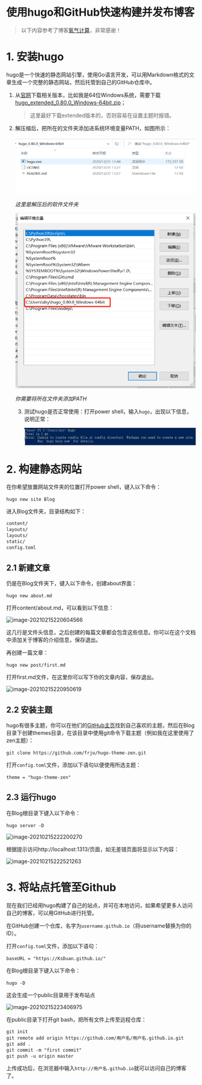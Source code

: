 # 使用hugo和GitHub快速构建并发布博客

> 以下内容参考了博客[氧气计算](http://newoxygen.github.io/post/hugo%E5%BF%AB%E9%80%9F%E5%BB%BA%E7%AB%99/)，非常感谢！

# 1. 安装hugo

hugo是一个快速的静态网站引擎，使用Go语言开发，可以用Markdown格式的文章生成一个完整的静态网站，然后托管到自己的GitHub仓库中。

1. 从[官网](https://github.com/gohugoio/hugo/releases)下载相关版本，比如我是64位Windows系统，需要下载[hugo_extended_0.80.0_Windows-64bit.zip](https://github.com/gohugoio/hugo/releases/download/v0.80.0/hugo_extended_0.80.0_Windows-64bit.zip)；

   > 这里最好下载extended版本的，否则容易在设置主题时报错。

2. 解压缩后，把所在的文件夹添加进系统环境变量PATH，如图所示：

   ![image-20210215215448314](使用hugo和GitHub快速构建并发布博客.assets/20210215231104.png)

   *这里是解压后的软件文件夹*

   ![image-20210215215546599](使用hugo和GitHub快速构建并发布博客.assets/20210215231105.png)

   *你需要将所在文件夹添加PATH*

   3. 测试hugo是否正常使用：打开power shell，输入``` hugo ```，出现以下信息，说明正常：

      ![image-20210215215818210](使用hugo和GitHub快速构建并发布博客.assets/20210215231106.png)

      

# 2. 构建静态网站

在你希望放置网站文件夹的位置打开power shell，键入以下命令：

``` hugo new site Blog ```

进入Blog文件夹，目录结构如下：

```
content/ 
layouts/
layouts/
static/
config.toml
```

## 2.1 新建文章

仍是在Blog文件夹下，键入以下命令，创建about界面：

``` hugo new about.md ```

打开content/about.md，可以看到以下信息：

![image-20210215220604566](https://raw.githubusercontent.com/KsDuan/drawing-bed/master/BlogImg/20210215231107.png)

这几行是文件头信息，之后创建的每篇文章都会包含这些信息。你可以在这个文档中添加关于博客的介绍信息，保存退出。

再创建一篇文章：

``` hugo new post/first.md ```

打开first.md文件，在这里你可以写下你的文章内容，保存退出。

![image-20210215220950619](使用hugo和GitHub快速构建并发布博客.assets/20210215231108.png)

## 2.2 安装主题

hugo有很多主题，你可以在他们的[GitHub主页](https://github.com/gohugoio/hugoThemes)找到自己喜欢的主题，然后在Blog目录下创建themes目录，在该目录中使用git命令下载主题（例如我在这里使用了zen主题）：

``` git clone https://github.com/frjo/hugo-theme-zen.git ```

打开``` config.toml ```文件，添加以下语句以便使用所选主题：

``` theme = "hugo-theme-zen" ```

## 2.3 运行hugo

在Blog根目录下键入以下命令：

``` hugo server -D ```

![image-20210215222200270](使用hugo和GitHub快速构建并发布博客.assets/20210215231109.png)

根据提示访问http://localhost:1313/页面，如无差错页面将显示以下内容：

![image-20210215222521263](使用hugo和GitHub快速构建并发布博客.assets/20210215231110.png)

# 3. 将站点托管至Github

现在我们已经用hugo构建了自己的站点，并可在本地访问，如果希望更多人访问自己的博客，可以用GitHub进行托管。

在GitHub创建一个仓库，名字为``` username.github.io ```（将username替换为你的ID）。

打开``` config.toml ```文件，添加以下语句：

``` baseURL = "https://KsDuan.github.io/" ```

在Blog根目录下键入以下命令：

``` hugo -D ```

这会生成一个public目录用于发布站点

![image-20210215223406975](使用hugo和GitHub快速构建并发布博客.assets/20210215231111.png)

在public目录下打开git bash，把所有文件上传至远程仓库：

``` 
git init
git remote add origin https://github.com/用户名/用户名.github.io.git 
git add .
git commit -m "first commit" 
git push -u origin master
```

上传成功后，在浏览器中输入``` http://用户名.github.io ```就可以访问自己的博客了。



